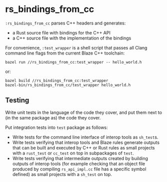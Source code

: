 # rs_bindings_from_cc

`:rs_bindings_from_cc` parses C++ headers and generates:

*   a Rust source file with bindings for the C++ API
*   a C++ source file with the implementation of the bindings

For convenience, `:test_wrapper` is a shell script that passes all Clang command
line flags from the current Blaze C++ toolchain:

```
bazel run //rs_bindings_from_cc:test_wrapper -- hello_world.h
```

or:

```
bazel build //rs_bindings_from_cc:test_wrapper
bazel-bin/rs_bindings_from_cc/test_wrapper hello_world.h
```

## Testing

Write unit tests in the language of the code they cover, and put them next to
(in the same package as) the code they cover.

Put integration tests into `test` package as follows:

*   Write tests for the command line interface of interop tools as `sh_test`s.
*   Write tests verifying that interop tools and Blaze rules generate outputs
    that can be built and executed by C++ or Rust rules as small projects with a
    `rust_test` or `cc_test` on top in subpackages of `test`.
*   Write tests verifying that intermediate outputs created by building outputs
    of interop tools (for example checking that an object file produced by
    compiling `rs_api_impl.cc` file has a specific symbol defined) as small
    projects with a `sh_test` on top.
